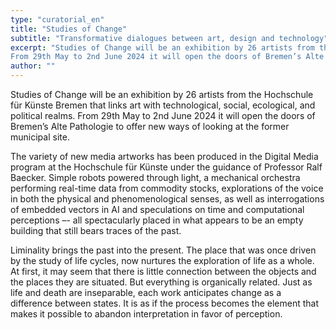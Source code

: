 ```yaml
---
type: "curatorial_en"
title: "Studies of Change"
subtitle: "Transformative dialogues between art, design and technology"
excerpt: "Studies of Change will be an exhibition by 26 artists from the Hochschule für Künste Bremen that links art with technological, social, ecological, and political realms.
From 29th May to 2nd June 2024 it will open the doors of Bremen’s Alte Pathologie to offer new ways of looking at the former municipal site. The variety of new media artworks has been produced in the Digital Media program at the Hochschule für Künste under the guidance of..."
author: ""
---
```


Studies of Change will be an exhibition by 26 artists from the Hochschule für Künste Bremen that links art with technological, social, ecological, and political realms.
From 29th May to 2nd June 2024 it will open the doors of Bremen’s Alte Pathologie to offer new ways of looking at the former municipal site.

The variety of new media artworks has been produced in the Digital Media program at the Hochschule für Künste under the guidance of Professor Ralf Baecker. Simple robots powered through light, a mechanical orchestra performing real-time data from commodity stocks, explorations of the voice in both the physical and phenomenological senses, as well as interrogations of embedded vectors in AI and speculations on time and computational perceptions –- all spectacularly placed in what appears to be an empty building that still bears traces of the past.

Liminality brings the past into the present. The place that was once driven by the study of life cycles, now nurtures the exploration of life as a whole. At first, it may seem that there is little connection between the objects and the places they are situated. But everything is organically related. Just as life and death are inseparable, each work anticipates change as a difference between states. It is as if the process becomes the element that makes it possible to abandon interpretation in favor of perception.
